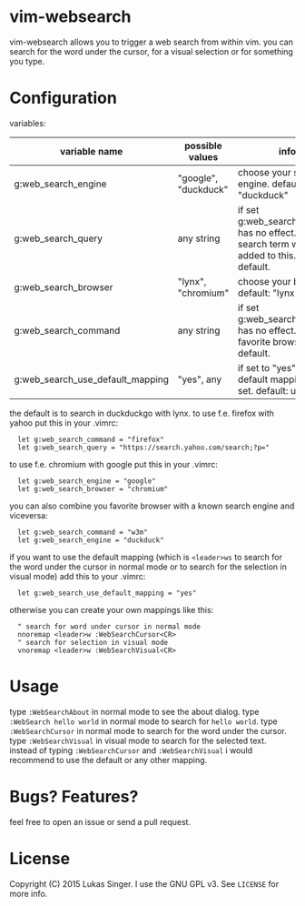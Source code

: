 vim-websearch
=============

vim-websearch allows you to trigger a web search from within vim.
you can search for the word under the cursor, for a visual selection or for something you type.

Configuration
=============

variables:

  variable name        | possible values      | info
  ---------------------|----------------------|-------------------------------
  g:web_search_engine  | "google", "duckduck" | choose your search engine. default: "duckduck"
  g:web_search_query   | any string           | if set g:web_search_engine has no effect. your search term will be added to this. no default.
  g:web_search_browser | "lynx", "chromium"   | choose your browser. default: "lynx"
  g:web_search_command | any string           | if set g:web_search_browser has no effect. your favorite browser. no default.
  g:web_search_use_default_mapping | "yes", any | if set to "yes" the default mappings get set. default: unset

the default is to search in duckduckgo with lynx.
to use f.e. firefox with yahoo put this in your .vimrc:
```
  let g:web_search_command = "firefox"
  let g:web_search_query = "https://search.yahoo.com/search;?p="
```

to use f.e. chromium with google put this in your .vimrc:
```
  let g:web_search_engine = "google"
  let g:web_search_browser = "chromium"
```

you can also combine you favorite browser with a known search engine and viceversa:
```
  let g:web_search_command = "w3m"
  let g:web_search_engine = "duckduck"
```

if you want to use the default mapping (which is `<leader>ws` to search for the word under the cursor in normal mode or to search for the selection in visual mode) add this to your .vimrc:
```
  let g:web_search_use_default_mapping = "yes"
```

otherwise you can create your own mappings like this:
```
  " search for word under cursor in normal mode
  nnoremap <leader>w :WebSearchCursor<CR>
  " search for selection in visual mode
  vnoremap <leader>w :WebSearchVisual<CR>
```

Usage
=====
type `:WebSearchAbout` in normal mode to see the about dialog.
type `:WebSearch hello world` in normal mode to search for `hello world`.
type `:WebSearchCursor` in normal mode to search for the word under the cursor.
type `:WebSearchVisual` in visual mode to search for the selected text.
instead of typing `:WebSearchCursor` and `:WebSearchVisual` i would recommend to use the default or any other mapping.

Bugs? Features?
===============
feel free to open an issue or send a pull request.

License
=======
Copyright (C) 2015 Lukas Singer.
I use the GNU GPL v3.
See `LICENSE` for more info.


